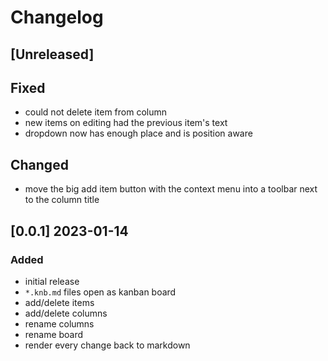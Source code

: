 # Changelog	

## [Unreleased]

## Fixed

- could not delete item from column
- new items on editing had the previous item's text
- dropdown now has enough place and is position aware

## Changed

- move the big add item button with the context menu into a toolbar
  next to the column title

## [0.0.1] 2023-01-14

### Added

- initial release
- `*.knb.md` files open as kanban board
- add/delete items
- add/delete columns
- rename columns
- rename board
- render every change back to markdown
